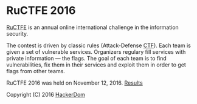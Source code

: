 # RuCTFE 2016

[RuCTFE](https://ructfe.org) is an annual online international challenge in the information security.

The contest is driven by classic rules (Attack-Defense [CTF](https://en.wikipedia.org/wiki/Capture_the_flag#Computer_security)). Each team is given a set of vulnerable services. Organizers regulary fill services with private information — the flags. The goal of each team is to find vulnerabilities, fix them in their services and exploit them in order to get flags from other teams.

RuCTFE 2016 was held on November 12, 2016. [Results](https://ructfe.org/2016/results/)

Copyright (C) 2016 [HackerDom](http://hackerdom.ru)
